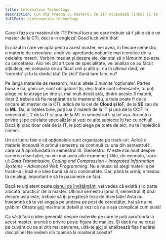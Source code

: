 ```yaml
---
title: Information Technology
description: Cum stă treaba cu masterul de IT? Accesează linkul și te lămurim!
fullPath: /information-technology
---
```

Care-i faza cu masterul de IT? Primul lucru pe care trebuie să-l știi e că e un master de la CTI, deci e-n engleză! Good luck with that!

În cazul în care vei opta pentru acest master, vei avea, în fiecare semestru, o materie de *cercetare*, unde vei aprofunda noțiunile mai teoretice de la celelalte materii. Vorbim imediat și despre ele, dar stai să o lămurim pe-asta cu cercetarea. Aici vei citi articole de specialitate, vei analiza ce au făcut alții deja, vei compara ce au făcut unii și alții și, nu în ultimul rând, vei 'cerceta' și tu la rândul tău! Ce zici? Sună tare fain, nu? 

Pe lângă materiile de research, mai ai altele 3 numite 'opționale'. Partea bună e că, ghici ce, sunt obligatorii! Și, deși toate sunt interesante, tu poți alege ce te atrage pe tine și, mai mult decât atât, dintre aceste 3 materii, doar 2 trebuie să fie neapărat de la masterul tău, a treia poate fi de la oricare alt master de la CTI, adică de la cel de **Cloud și IoT**, de la **SE** sau de la **ML**. Da, ai înțeles bine, poți lua 2 materii de la IT și una de la CCIT în semestrul I, 2 de la IT și una de la ML în semestrul II și tot așa. Aruncă o privire și pe celelalte specializări și vezi ce alte subiecte îți fac cu ochiul! Dacă îți plac doar cele de la IT, le poți alege pe toate de aici, nu te împiedică nimeni.

Un alt lucru fain e că opționalele sunt organizate pe track-uri. Adică o materie începută în primul semestru se continuă cu una din semestrul II, care va fi aprofundată în semestrul III. (Semestrul IV este mai mult despre scrierea disertației, nu vei mai avea alte examene.) Uite, de exemplu, track-ul: *Data Transmission, Coding and Compression* – *Integrated Information Systems* – *Advanced Web Programming*. Nu e musai să alegi materiile pe track-uri, însă e o idee bună să ai o continuitate. Dar, până la urmă, e treaba ta ce alegi, important e să te pasioneze ce faci. 

Dacă te uiți atent peste [planul de învățământ](https://ac.upt.ro/specializari/information-technology-it/), vei vedea că există și o parte alocată 'practicii' de la master. Ultimul semestru (anul II, semestrul II) doar despre asta este, trebuie să îți pregătești teza de disertație! Asta nu înseamnă că te vei angaja pe undeva pe post de cercetător, hai să nu ne grăbim! Citește [aici](https://ac.upt.ro/practica-master/) mai multe detalii și vezi că nu e așa complicat cum sună!

Ca să-ți faci o idee generală despre materiile pe care le poți aprofunda la acest master, aruncă o privire peste figura de mai jos. Și dacă nu ne crezi pe cuvânt cu ce ai citit mai devreme, uită-te [aici](https://ac.upt.ro/specializari/information-technology-it/) și analizează fișa fiecărei discipline! Ne vedem din toamnă la masterul acesta?

<Fig src="/uploads/it.jpeg" alt="Ce poți învăța la masterul de IT?" caption="Ce poți învăța la masterul de IT?"></Fig>